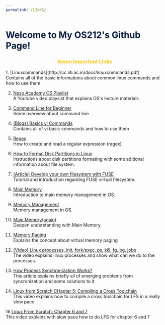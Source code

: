 ```yaml
---
permalink: /LINKS/
---
```


<h1 style="color: #001D3D; font-weight: bold;"> Welcome to My OS212's Github Page! </h1>

<h3 style="color: #FFC300; text-align:center;"> Some Important Links </h3>
1. [Linuxcommands](http://cc.iiti.ac.in/docs/linuxcommands.pdf)<br>
Contains all of the basic informations about common linux commands and how to use them.

2. [Neso Academy OS Playlist](https://youtube.com/playlist?list=PLBlnK6fEyqRiVhbXDGLXDk_OQAeuVcp2O)<br>
A Youtube video playsist that explains OS's lecture materials

3. [Command Line for Beginner](https://ubuntu.com/tutorials/command-line-for-beginners#1-overview)<br>
Some overview about command line

4. [(Blogs) Basics vi Commands](https://www.cs.colostate.edu/helpdocs/vi.html)<br>
Contains all of vi basic commands and how to use them

5. [Regex](https://cheatography.com/davechild/cheat-sheets/regular-expressions/)<br>
How to create and read a regular expression (regex)

6. [How to Format Disk Partitions in Linux](https://phoenixnap.com/kb/linux-format-disk)<br>
Instructions about disk partitions formating with some aditional information about file system.

7. [(Article) Develop your own filesystem with FUSE](https://developer.ibm.com/articles/l-fuse/)<br>
Tutorial and introduction regarding FUSE virtual filesystem.

8. [Main Memory](http://www.compsci.hunter.cuny.edu/~sweiss/course_materials/csci340/slides/chapter09.pdf)<br>
Introduction to main memory management in OS.

9. [Memory Management](https://www2.latech.edu/~box/os/ch08.pdf)<br>
Memory management in OS.

10. [Main Memory(again)](https://www.cs.uic.edu/~jbell/CourseNotes/OperatingSystems/8_MainMemory.html)<br>
Deepen understanding with Main Memory.

11. [Memory Paging](https://wiki.osdev.org/Paging)<br>
Explains the concept about virtual memory paging

12. [(Video) Linux processes, init, fork/exec, ps, kill, fg, bg, jobs](https://www.youtube.com/watch?v=TJzltwv7jJs)<br>
The video explains linux processes and show what can we do to the processes.

13. [How Process Synchronization Works?](https://www.guru99.com/process-synchronization.html)<br>
This article explains briefly all of emerging problems from syncronization and some solutions to it

15. [Linux from Scratch CHapter 5: Compiling a Cross Toolchain](https://www.youtube.com/watch?v=6Mw4l0khpCU)<br>
This video explains how to compile a cross toolchain for LFS in a really slow pace

16 [Linux From Scratch: Chapter 6 and 7](https://www.youtube.com/watch?v=yrWyl6Zypd4&list=PLyc5xVO2uDsAlIkKBIGauDQ6LejoQovyL&index=7)<br>
This video explains with slow pace how to do LFS for chapter 6 and 7
